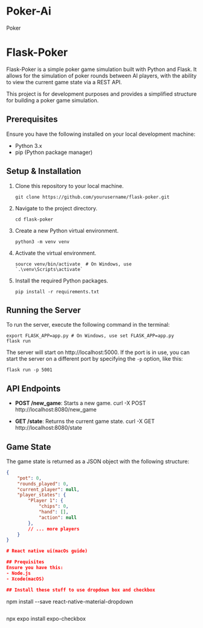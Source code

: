 # Poker-Ai
Poker
# Flask-Poker

Flask-Poker is a simple poker game simulation built with Python and Flask. It allows for the simulation of poker rounds between AI players, with the ability to view the current game state via a REST API.

This project is for development purposes and provides a simplified structure for building a poker game simulation.

## Prerequisites

Ensure you have the following installed on your local development machine:

- Python 3.x
- pip (Python package manager)

## Setup & Installation

1. Clone this repository to your local machine.

    ```
    git clone https://github.com/yourusername/flask-poker.git
    ```

2. Navigate to the project directory.

    ```
    cd flask-poker
    ```

3. Create a new Python virtual environment.

    ```
    python3 -m venv venv
    ```

4. Activate the virtual environment.

    ```
    source venv/bin/activate  # On Windows, use `.\venv\Scripts\activate`
    ```

5. Install the required Python packages.

    ```
    pip install -r requirements.txt
    ```

## Running the Server

To run the server, execute the following command in the terminal:
```
export FLASK_APP=app.py # On Windows, use set FLASK_APP=app.py
flask run
```
The server will start on http://localhost:5000. If the port is in use, you can start the server on a different port by specifying the `-p` option, like this:
```
flask run -p 5001
```

## API Endpoints

- **POST /new_game**: Starts a new game.
  curl -X POST http://localhost:8080/new_game

- **GET /state**: Returns the current game state.
  curl -X GET http://localhost:8080/state

## Game State

The game state is returned as a JSON object with the following structure:

```json
{
    "pot": 0,
    "rounds_played": 0,
    "current_player": null,
    "player_states": {
        "Player 1": {
            "chips": 0,
            "hand": [],
            "action": null
        },
        // ... more players
    }
}

# React native ui(macOs guide)

## Prequisites
Ensure you have this:
- Node.js
- Xcode(macOS)

## Install these stuff to use dropdown box and checkbox

```
npm install --save react-native-material-dropdown
```

```
npx expo install expo-checkbox
```









